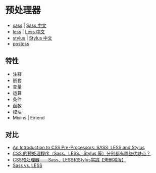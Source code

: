 预处理器
========

- [sass](https://sass-lang.com/) | [Sass 中文](http://sass.bootcss.com/)
- [less](http://lesscss.org/) | [Less 中文](http://lesscss.cn/)
- [stylus](http://stylus-lang.com/) | [Stylus 中文](https://stylus.bootcss.com/)
- [postcss](https://postcss.org/)

## 特性

- 注释
- 嵌套
- 变量
- 运算
- 条件
- 函数
- 模块
- Mixins | Extend

## 对比

- [An Introduction to CSS Pre-Processors: SASS, LESS and Stylus](https://htmlmag.com/article/an-introduction-to-css-preprocessors-sass-less-stylus)
- [CSS 的预处理程序（Sass、LESS、Stylus 等）分别都有哪些优缺点？](https://www.zhihu.com/question/20300388)
- [CSS预处理器——Sass、LESS和Stylus实践【未删减版】](http://www.w3cplus.com/css/css-preprocessor-sass-vs-less-stylus-2.html)
- [Sass vs. LESS](https://css-tricks.com/sass-vs-less/)

